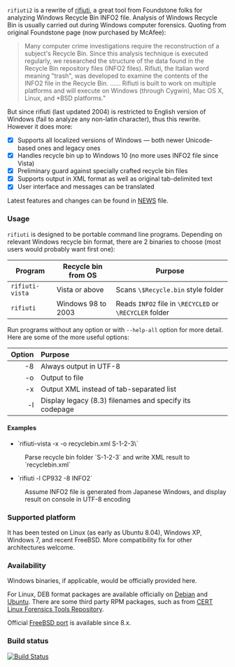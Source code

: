 `rifiuti2` is a rewrite of [rifiuti][1], a great tool from Foundstone
folks for analyzing Windows Recycle Bin INFO2 file. Analysis of
Windows Recycle Bin is usually carried out during Windows computer
forensics. Quoting from original Foundstone page (now purchased
by McAfee):

> Many computer crime investigations require the reconstruction of
> a subject's Recycle Bin. Since this analysis technique is executed
> regularly, we researched the structure of the data found in the
> Recycle Bin repository files (INFO2 files). Rifiuti, the Italian word
> meaning "trash", was developed to examine the contents of the INFO2
> file in the Recycle Bin. ...... Rifiuti is built to work on multiple
> platforms and will execute on Windows (through Cygwin), Mac OS X,
> Linux, and *BSD platforms."

But since rifiuti (last updated 2004) is restricted to English
version of Windows (fail to analyze any non-latin character), thus
this rewrite. However it does more:

- [x] Supports all localized versions of Windows &mdash; both newer Unicode-based ones and legacy ones
- [x] Handles recycle bin up to Windows 10 (no more uses INFO2 file since Vista)
- [x] Preliminary guard against specially crafted recycle bin files
- [x] Supports output in XML format as well as original tab-delimited text
- [x] User interface and messages can be translated

Latest features and changes can be found in [NEWS](NEWS.md) file.

[1]: https://web.archive.org/web/20101121070625/http://www.foundstone.com/us/resources/proddesc/rifiuti.htm

### Usage

`rifiuti` is designed to be portable command line programs. Depending
on relevant Windows recycle bin format, there are 2 binaries to choose
(most users would probably want first one):

Program | Recycle bin from OS | Purpose
--------|---------------------|--------
`rifiuti-vista`|Vista or above|Scans `\$Recycle.bin` style folder
`rifiuti`  |Windows 98 to 2003|Reads `INFO2` file in `\RECYCLED` or `\RECYCLER` folder

Run programs without any option or with `--help-all` option for more
detail. Here are some of the more useful options:

 Option | Purpose
-------:|:--------
-8      | Always output in UTF-8
-o      | Output to file
-x      | Output XML instead of tab-separated list
-l      | Display legacy (8.3) filenames and specify its codepage

#### Examples

* <dt>`rifiuti-vista -x -o recyclebin.xml S-1-2-3\`</dt>
<dd>Parse recycle bin folder `S-1-2-3` and write XML result to `recyclebin.xml`</dd>

* <dt>`rifiuti -l CP932 -8 INFO2`</dt>
<dd>Assume INFO2 file is generated from Japanese Windows, and display result on console in UTF-8 encoding</dd>

### Supported platform

It has been tested on Linux (as early as Ubuntu 8.04), Windows XP,
Windows 7, and recent FreeBSD. More compatibility fix for other
architectures welcome.

### Availability

Windows binaries, if applicable, would be officially provided here.

For Linux, DEB format packages are available officially on [Debian][6]
and [Ubuntu][7]. There are some third party RPM packages, such as from
[CERT Linux Forensics Tools Repository][8].

Official [FreeBSD port][9] is available since 8.x.

[6]: https://packages.debian.org/search?keywords=rifiuti2
[7]: http://packages.ubuntu.com/search?keywords=rifiuti2
[8]: https://forensics.cert.org/
[9]: http://portsmon.freebsd.org/portoverview.py?category=security&portname=rifiuti2

### Build status
[![Build Status](https://travis-ci.org/abelcheung/rifiuti2.svg)](https://travis-ci.org/abelcheung/rifiuti2)
